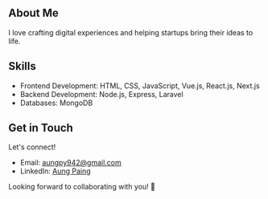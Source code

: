 ## About Me
I love crafting digital experiences and helping startups bring their ideas to life.

## Skills
- Frontend Development: HTML, CSS, JavaScript, Vue.js, React.js, Next.js
- Backend Development: Node.js, Express, Laravel
- Databases: MongoDB

## Get in Touch
Let's connect!
- Email: [aungpy942@gmail.com](mailto:aungpy942@gmail.com)
- LinkedIn: [Aung Paing](https://www.linkedin.com/in/aung-paing-694014218/)

Looking forward to collaborating with you! 🚀
